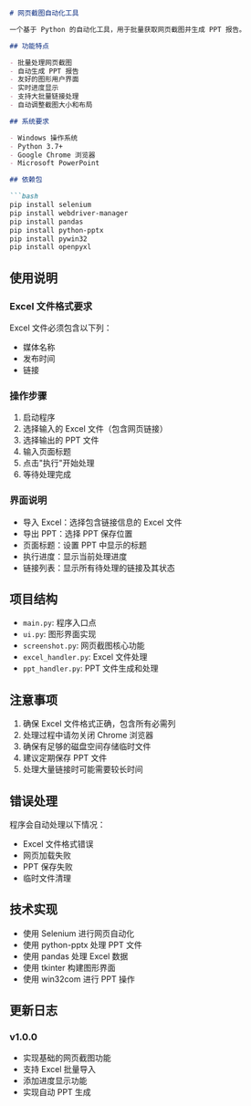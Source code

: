 ```markdown:d:\Python\Github\screenshot\README.md
# 网页截图自动化工具

一个基于 Python 的自动化工具，用于批量获取网页截图并生成 PPT 报告。

## 功能特点

- 批量处理网页截图
- 自动生成 PPT 报告
- 友好的图形用户界面
- 实时进度显示
- 支持大批量链接处理
- 自动调整截图大小和布局

## 系统要求

- Windows 操作系统
- Python 3.7+
- Google Chrome 浏览器
- Microsoft PowerPoint

## 依赖包

```bash
pip install selenium
pip install webdriver-manager
pip install pandas
pip install python-pptx
pip install pywin32
pip install openpyxl
```

## 使用说明

### Excel 文件格式要求

Excel 文件必须包含以下列：
- 媒体名称
- 发布时间
- 链接

### 操作步骤

1. 启动程序
2. 选择输入的 Excel 文件（包含网页链接）
3. 选择输出的 PPT 文件
4. 输入页面标题
5. 点击"执行"开始处理
6. 等待处理完成

### 界面说明

- 导入 Excel：选择包含链接信息的 Excel 文件
- 导出 PPT：选择 PPT 保存位置
- 页面标题：设置 PPT 中显示的标题
- 执行进度：显示当前处理进度
- 链接列表：显示所有待处理的链接及其状态

## 项目结构

- `main.py`: 程序入口点
- `ui.py`: 图形界面实现
- `screenshot.py`: 网页截图核心功能
- `excel_handler.py`: Excel 文件处理
- `ppt_handler.py`: PPT 文件生成和处理

## 注意事项

1. 确保 Excel 文件格式正确，包含所有必需列
2. 处理过程中请勿关闭 Chrome 浏览器
3. 确保有足够的磁盘空间存储临时文件
4. 建议定期保存 PPT 文件
5. 处理大量链接时可能需要较长时间

## 错误处理

程序会自动处理以下情况：
- Excel 文件格式错误
- 网页加载失败
- PPT 保存失败
- 临时文件清理

## 技术实现

- 使用 Selenium 进行网页自动化
- 使用 python-pptx 处理 PPT 文件
- 使用 pandas 处理 Excel 数据
- 使用 tkinter 构建图形界面
- 使用 win32com 进行 PPT 操作

## 更新日志

### v1.0.0
- 实现基础的网页截图功能
- 支持 Excel 批量导入
- 添加进度显示功能
- 实现自动 PPT 生成
```

